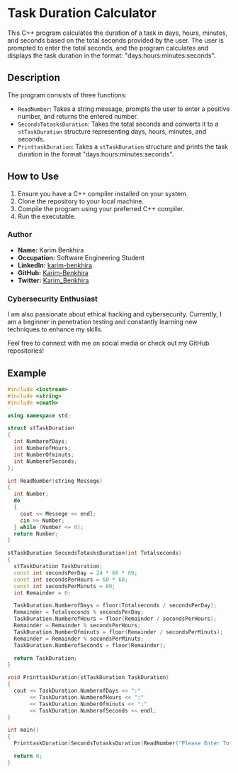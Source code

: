 # Task Duration Calculator

This C++ program calculates the duration of a task in days, hours, minutes, and seconds based on the total seconds provided by the user. The user is prompted to enter the total seconds, and the program calculates and displays the task duration in the format: "days:hours:minutes:seconds".

## Description

The program consists of three functions:
- `ReadNumber`: Takes a string message, prompts the user to enter a positive number, and returns the entered number.
- `SecondsTotasksDuration`: Takes the total seconds and converts it to a `stTaskDuration` structure representing days, hours, minutes, and seconds.
- `PrinttaskDuration`: Takes a `stTaskDuration` structure and prints the task duration in the format "days:hours:minutes:seconds".

## How to Use

1. Ensure you have a C++ compiler installed on your system.
2. Clone the repository to your local machine.
3. Compile the program using your preferred C++ compiler.
4. Run the executable.

### Author

- **Name:** Karim Benkhira
- **Occupation:** Software Engineering Student
- **LinkedIn:** [karim-benkhira](https://linkedin.com/in/karim-benkhira-206597224)
- **GitHub:** [Karim-Benkhira](https://github.com/Karim-Benkhira)
- **Twitter:** [Karim_Benkhira](https://twitter.com/Karim_Benkhira)

### Cybersecurity Enthusiast

I am also passionate about ethical hacking and cybersecurity. Currently, I am a beginner in penetration testing and constantly learning new techniques to enhance my skills.

Feel free to connect with me on social media or check out my GitHub repositories!

## Example

```cpp
#include <iostream>
#include <string>
#include <cmath>

using namespace std;

struct stTaskDuration
{
  int NumberofDays;
  int NumberofHours;
  int NumberOfminuts;
  int NumberofSeconds;
};

int ReadNumber(string Messege)
{
  int Number;
  do
  {
    cout << Messege << endl;
    cin >> Number;
  } while (Number <= 0);
  return Number;
}

stTaskDuration SecondsTotasksDuration(int Totalseconds)
{
  stTaskDuration TaskDuration;
  const int secondsPerDay = 24 * 60 * 60;
  const int secondsPerHours = 60 * 60;
  const int secondsPerMinuts = 60;
  int Remainder = 0;

  TaskDuration.NumberofDays = floor(Totalseconds / secondsPerDay);
  Remainder = Totalseconds % secondsPerDay;
  TaskDuration.NumberofHours = floor(Remainder / secondsPerHours);
  Remainder = Remainder % secondsPerHours;
  TaskDuration.NumberOfminuts = floor(Remainder / secondsPerMinuts);
  Remainder = Remainder % secondsPerMinuts;
  TaskDuration.NumberofSeconds = floor(Remainder);

  return TaskDuration;
}

void PrinttaskDuration(stTaskDuration TaskDuration)
{
  cout << TaskDuration.NumberofDays << ":"
       << TaskDuration.NumberofHours << ":"
       << TaskDuration.NumberOfminuts << ":"
       << TaskDuration.NumberofSeconds << endl;
}

int main()
{
  PrinttaskDuration(SecondsTotasksDuration(ReadNumber("Please Enter Total seconds:")));

  return 0;
}
